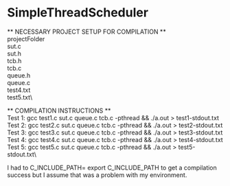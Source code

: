 # SimpleThreadScheduler
** NECESSARY PROJECT SETUP FOR COMPILATION **\
projectFolder\
    sut.c\
    sut.h\
    tcb.h\
    tcb.c\
    queue.h\
    queue.c\
    test4.txt\
    test5.txt\

** COMPILATION INSTRUCTIONS **\
Test 1: gcc test1.c sut.c queue.c tcb.c -pthread && ./a.out > test1-stdout.txt\
Test 2: gcc test2.c sut.c queue.c tcb.c -pthread && ./a.out > test2-stdout.txt\
Test 3: gcc test3.c sut.c queue.c tcb.c -pthread && ./a.out > test3-stdout.txt\
Test 4: gcc test4.c sut.c queue.c tcb.c -pthread && ./a.out > test4-stdout.txt\
Test 5: gcc test5.c sut.c queue.c tcb.c -pthread && ./a.out > test5-stdout.txt\

I had to C_INCLUDE_PATH=<path to projectFolder> export C_INCLUDE_PATH to get a compilation success but I assume that was a problem with my environment.
